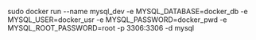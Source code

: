 sudo docker run --name mysql_dev -e MYSQL_DATABASE=docker_db -e MYSQL_USER=docker_usr -e MYSQL_PASSWORD=docker_pwd -e MYSQL_ROOT_PASSWORD=root -p 3306:3306 -d mysql
